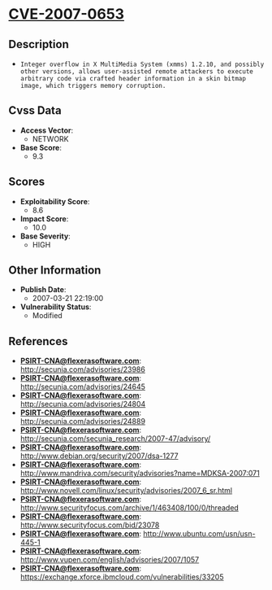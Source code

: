 
# [CVE-2007-0653](https://cve.mitre.org/cgi-bin/cvename.cgi?name=CVE-2007-0653)

## Description

- `Integer overflow in X MultiMedia System (xmms) 1.2.10, and possibly other versions, allows user-assisted remote attackers to execute arbitrary code via crafted header information in a skin bitmap image, which triggers memory corruption.`

## Cvss Data

- **Access Vector**:
  - NETWORK
- **Base Score**:
  - 9.3

## Scores

- **Exploitability Score**:
  - 8.6
- **Impact Score**:
  - 10.0
- **Base Severity**:
  - HIGH

## Other Information

- **Publish Date**:
  - 2007-03-21 22:19:00
- **Vulnerability Status**:
  - Modified

## References

- **PSIRT-CNA@flexerasoftware.com**: http://secunia.com/advisories/23986
- **PSIRT-CNA@flexerasoftware.com**: http://secunia.com/advisories/24645
- **PSIRT-CNA@flexerasoftware.com**: http://secunia.com/advisories/24804
- **PSIRT-CNA@flexerasoftware.com**: http://secunia.com/advisories/24889
- **PSIRT-CNA@flexerasoftware.com**: http://secunia.com/secunia_research/2007-47/advisory/
- **PSIRT-CNA@flexerasoftware.com**: http://www.debian.org/security/2007/dsa-1277
- **PSIRT-CNA@flexerasoftware.com**: http://www.mandriva.com/security/advisories?name=MDKSA-2007:071
- **PSIRT-CNA@flexerasoftware.com**: http://www.novell.com/linux/security/advisories/2007_6_sr.html
- **PSIRT-CNA@flexerasoftware.com**: http://www.securityfocus.com/archive/1/463408/100/0/threaded
- **PSIRT-CNA@flexerasoftware.com**: http://www.securityfocus.com/bid/23078
- **PSIRT-CNA@flexerasoftware.com**: http://www.ubuntu.com/usn/usn-445-1
- **PSIRT-CNA@flexerasoftware.com**: http://www.vupen.com/english/advisories/2007/1057
- **PSIRT-CNA@flexerasoftware.com**: https://exchange.xforce.ibmcloud.com/vulnerabilities/33205
